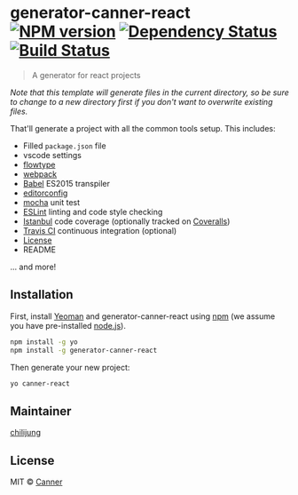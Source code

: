 # generator-canner-react [![NPM version][npm-image]][npm-url] [![Dependency Status][daviddm-image]][daviddm-url] [![Build Status](https://travis-ci.org/Canner/generator-canner-react.svg?branch=master)](https://travis-ci.org/Canner/generator-canner-react)
> A generator for react projects

*Note that this template will generate files in the current directory, so be sure to change to a new directory first if you don't want to overwrite existing files.*

That'll generate a project with all the common tools setup. This includes:

- Filled `package.json` file
- vscode settings
- [flowtype](https://flow.org/)
- [webpack](https://webpack.github.io/) 
- [Babel](https://babeljs.io/) ES2015 transpiler
- [editorconfig](http://editorconfig.org/)
- [mocha](http://mochajs.org/) unit test
- [ESLint](http://eslint.org/) linting and code style checking
- [Istanbul](https://gotwarlost.github.io/istanbul/) code coverage (optionally tracked on [Coveralls](https://coveralls.io/))
- [Travis CI](https://travis-ci.org/) continuous integration (optional)
- [License](https://spdx.org/licenses/)
- README

... and more!

## Installation

First, install [Yeoman](http://yeoman.io) and generator-canner-react using [npm](https://www.npmjs.com/) (we assume you have pre-installed [node.js](https://nodejs.org/)).

```bash
npm install -g yo
npm install -g generator-canner-react
```

Then generate your new project:

```bash
yo canner-react
```
## Maintainer

[chilijung](https://github.com/chilijung)

## License

MIT © [Canner](https://github.com/canner)


[npm-image]: https://badge.fury.io/js/generator-canner-react.svg
[npm-url]: https://npmjs.org/package/generator-canner-react
[daviddm-image]: https://david-dm.org/canner/generator-canner-react.svg?theme=shields.io
[daviddm-url]: https://david-dm.org/canner/generator-canner-react
